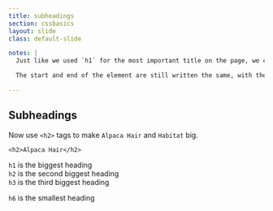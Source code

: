 ```yaml
---
title: subheadings
section: cssbasics
layout: slide
class: default-slide

notes: |
  Just like we used `h1` for the most important title on the page, we can use `h2` for headings which are second most important.

  The start and end of the element are still written the same, with the extra "slash" in the closing tag.

---
```


## Subheadings

Now use `<h2>` tags to make `Alpaca Hair` and `Habitat` big.

    <h2>Alpaca Hair</h2>

`h1` is the biggest heading<br>
`h2` is the second biggest heading<br>
`h3` is the third biggest heading

`h6` is the smallest heading